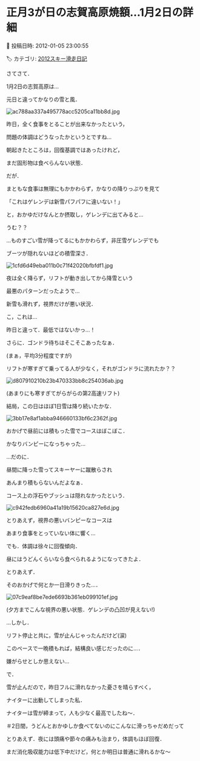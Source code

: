# 正月3が日の志賀高原焼額…1月2日の詳細

📅 投稿日時: 2012-01-05 23:00:55

🏷️ カテゴリ: [2012スキー滑走日記](cca3a0e9524e0203150f790b1fc3c71ad.md)

さてさて．


1月2日の志賀高原は…


元日と違ってかなりの雪と風．




![ac788aa337a495778acc5205ca11bb8d.jpg](images/ac788aa337a495778acc5205ca11bb8d.jpg)







昨日，全く食事をとることが出来なかったという，


問題の体調はどうなったかというとですね…


朝起きたところは，回復基調ではあったけれど，


まだ固形物は食べらんない状態．





だが．


まともな食事は無理にもかかわらず，かなりの降りっぷりを見て


「これはゲレンデは新雪パフパフに違いない！」


と，おかゆだけなんとか摂取し，ゲレンデに出てみると…





うむ？？


…ものすごい雪が降ってるにもかかわらず，非圧雪ゲレンデでも


ブーツが隠れないほどの積雪深さ．




![1cfd6d49eba011b0c71f42020bfbfdf1.jpg](images/1cfd6d49eba011b0c71f42020bfbfdf1.jpg)




夜は全く降らず，リフトが動き出してから降雪という


最悪のパターンだったようで…





新雪も滑れず，視界だけが悪い状況．


こ，これは…


昨日と違って．最低ではないかっ…！





さらに．ゴンドラ待ちはそこそこあったなぁ．


(まぁ，平均3分程度ですが)


リフトが寒すぎて乗ってる人が少なく，それがゴンドラに流れたか？？




![d807910210b23b470333bb8c254036ab.jpg](images/d807910210b23b470333bb8c254036ab.jpg)




(あまりにも寒すぎてがらがらの第2高速リフト)





結局，この日はほぼ1日雪は降り続いたかな．




![3bb17e8af1abba946660133bf6c2362f.jpg](images/3bb17e8af1abba946660133bf6c2362f.jpg)




おかげで昼前には積もった雪でコースはぼこぼこ．


かなりバンピーになっちゃった…





…だのに．


昼間に降った雪ってスキーヤーに蹴散らされ


あんまり積もらないんだよなぁ．


コース上の浮石やブッシュは隠れなかったという．




![c942fedb6960a41a19b15620ca827e6d.jpg](images/c942fedb6960a41a19b15620ca827e6d.jpg)




とりあえず，視界の悪いバンピーなコースは


あまり食事をとっていない体に響く…





でも．体調は徐々に回復傾向．


昼にはうどんくらいなら食べられるようになってきたよ．





とりあえず．


そのおかげで何とか一日滑りきった…．




![07c9eaf8be7ede6693b361eb099101ef.jpg](images/07c9eaf8be7ede6693b361eb099101ef.jpg)




(夕方までこんな視界の悪い状態．ゲレンデの凸凹が見えない!)





…しかし．


リフト停止と共に，雪が止んじゃったんだけど(涙)


このペースで一晩積もれば，結構良い感じだったのに…．


嫌がらせとしか思えない…





で．


雪が止んだので，昨日フルに滑れなかった憂さを晴らすべく，


ナイターに出動してしまった私．


ナイターは雪が締まって，人も少なく最高でしたね～．


＃2日間，うどんとおかゆしか食べてないのにこんなに滑っちゃだめだって





とりあえず．夜には頭痛や節々の痛みも治まり，体調もほぼ回復．


まだ消化吸収能力は低下中だけど，何とか明日は普通に滑れるかな～
